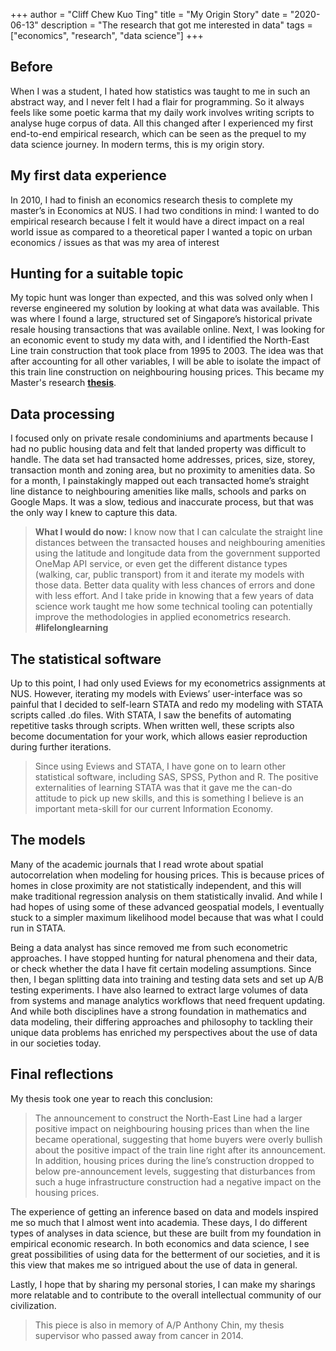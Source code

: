+++
author = "Cliff Chew Kuo Ting"
title = "My Origin Story"
date = "2020-06-13"
description = "The research that got me interested in data"
tags = ["economics", "research", "data science"]
+++

## Before
When I was a student, I hated how statistics was taught to me in such an abstract way, and I never felt I had a flair for programming. So it always feels like some poetic karma that my daily work involves writing scripts to analyse huge corpus of data. All this changed after I experienced my first end-to-end empirical research, which can be seen as the prequel to my data science journey. In modern terms, this is my origin story.

## My first data experience
In 2010, I had to finish an economics research thesis to complete my master’s in Economics at NUS. I had two conditions in mind: 
I wanted to do empirical research because I felt it would have a direct impact on a real world issue as compared to a theoretical paper
I wanted a topic on urban economics / issues as that was my area of interest

## Hunting for a suitable topic
My topic hunt was longer than expected, and this was solved only when I reverse engineered my solution by looking at what data was available. This was where I found a large, structured set of Singapore’s historical private resale housing transactions that was available online. Next, I was looking for an economic event to study my data with, and I identified the North-East Line train construction that took place from 1995 to 2003. The idea was that after accounting for all other variables, I will be able to isolate the impact of this train line construction on neighbouring housing prices. This became my Master's research **[thesis](https://scholarbank.nus.edu.sg/handle/10635/30739)**.

## Data processing
I focused only on private resale condominiums and apartments because I had no public housing data and felt that landed property was difficult to handle. The data set had transacted home addresses, prices, size, storey, transaction month and zoning area, but no proximity to amenities data. So for a month, I painstakingly mapped out each transacted home’s straight line distance to neighbouring amenities like malls, schools and parks on Google Maps. It was a slow, tedious and inaccurate process, but that was the only way I knew to capture this data.

> **What I would do now:** I know now that I can calculate the straight line distances between the transacted houses and neighbouring amenities using the latitude and longitude data from the government supported OneMap API service, or even get the different distance types (walking, car, public transport) from it and iterate my models with those data. Better data quality with less chances of errors and done with less effort. And I take pride in knowing that a few years of data science work taught me how some technical tooling can potentially improve the methodologies in applied econometrics research. **#lifelonglearning**

## The statistical software
Up to this point, I had only used Eviews for my econometrics assignments at NUS. However, iterating my models with Eviews’ user-interface was so painful that I decided to self-learn STATA and redo my modeling with STATA scripts called .do files. With STATA, I saw the benefits of automating repetitive tasks through scripts. When written well, these scripts also become documentation for your work, which allows easier reproduction during further iterations.

> Since using Eviews and STATA, I have gone on to learn other statistical software, including SAS, SPSS, Python and R. The positive externalities of learning STATA was that it gave me the can-do attitude to pick up new skills, and this is something I believe is an important meta-skill for our current Information Economy.

## The models
Many of the academic journals that I read wrote about spatial autocorrelation when modeling for housing prices. This is because prices of homes in close proximity are not statistically independent, and this will make traditional regression analysis on them statistically invalid. And while I had hopes of using some of these advanced geospatial models, I eventually stuck to a simpler maximum likelihood model because that was what I could run in STATA.

Being a data analyst has since removed me from such econometric approaches. I have stopped hunting for natural phenomena and their data, or check whether the data I have fit certain modeling assumptions. Since then, I began splitting data into training and testing data sets and set up A/B testing experiments. I have also learned to extract large volumes of data from systems and manage analytics workflows that need frequent updating. And while both disciplines have a strong foundation in mathematics and data modeling, their differing approaches and philosophy to tackling their unique data problems has enriched my perspectives about the use of data in our societies today.

## Final reflections
My thesis took one year to reach this conclusion: 

> The announcement to construct the North-East Line had a larger positive impact on neighbouring housing prices than when the line became operational, suggesting that home buyers were overly bullish about the positive impact of the train line right after its announcement. In addition, housing prices during the line’s construction dropped to below pre-announcement levels, suggesting that disturbances from such a huge infrastructure construction had a negative impact on the housing prices.

The experience of getting an inference based on data and models inspired me so much that I almost went into academia. These days, I do different types of analyses in data science, but these are built from my foundation in empirical economic research. In both economics and data science, I see great possibilities of using data for the betterment of our societies, and it is this view that makes me so intrigued about the use of data in general. 

Lastly, I hope that by sharing my personal stories, I can make my sharings more relatable and to contribute to the overall intellectual community of our civilization.

> This piece is also in memory of A/P Anthony Chin, my thesis supervisor who passed away from cancer in 2014.